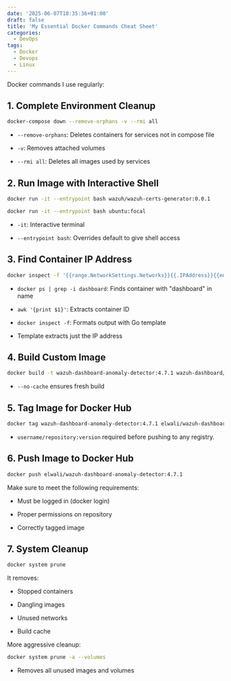```yaml
---
date: '2025-06-07T18:35:36+01:00'
draft: false
title: 'My Essential Docker Commands Cheat Sheet'
categories:
  - DevOps
tags:
  - Docker
  - Devops
  - Linux
---
```


Docker commands I use regularly: 

## 1. Complete Environment Cleanup
```bash
docker-compose down --remove-orphans -v --rmi all
```

 - `--remove-orphans`: Deletes containers for services not in compose file

 - `-v`: Removes attached volumes

 - `--rmi all`: Deletes all images used by services


## 2. Run Image with Interactive Shell

```bash
docker run -it --entrypoint bash wazuh/wazuh-certs-generator:0.0.1

docker run -it --entrypoint bash ubuntu:focal
```

 - `-it`: Interactive terminal

 - `--entrypoint bash`: Overrides default to give shell access


## 3. Find Container IP Address

```bash
docker inspect -f '{{range.NetworkSettings.Networks}}{{.IPAddress}}{{end}}' $(docker ps | grep -i dashboard | awk '{print $1}')
```

 - `docker ps | grep -i dashboard`: Finds container with "dashboard" in name

 - `awk '{print $1}'`: Extracts container ID

 - `docker inspect -f`: Formats output with Go template

 - Template extracts just the IP address

## 4. Build Custom Image

```bash
docker build -t wazuh-dashboard-anomaly-detector:4.7.1 wazuh-dashboard/. --no-cache
```

 - `--no-cache` ensures fresh build

## 5. Tag Image for Docker Hub

```bash
docker tag wazuh-dashboard-anomaly-detector:4.7.1 elwali/wazuh-dashboard-anomaly-detector:4.7.1
```

 - `username/repository:version` required before pushing to any registry.

## 6. Push Image to Docker Hub

```bash
docker push elwali/wazuh-dashboard-anomaly-detector:4.7.1
```

Make sure to meet the following requirements: 

 - Must be logged in (docker login)

 - Proper permissions on repository

 - Correctly tagged image

## 7. System Cleanup

```bash
docker system prune
```
It removes: 

 - Stopped containers

 - Dangling images

 - Unused networks

 - Build cache

More aggressive cleanup: 

```bash
docker system prune -a --volumes
```
 - Removes all unused images and volumes

